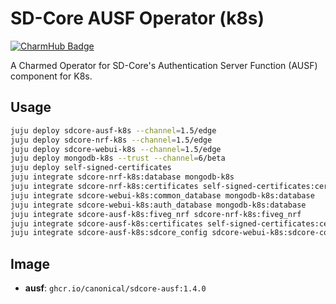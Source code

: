 # SD-Core AUSF Operator (k8s)
[![CharmHub Badge](https://charmhub.io/sdcore-ausf-k8s/badge.svg)](https://charmhub.io/sdcore-ausf-k8s)

A Charmed Operator for SD-Core's Authentication Server Function (AUSF) component for K8s. 

## Usage

```bash
juju deploy sdcore-ausf-k8s --channel=1.5/edge
juju deploy sdcore-nrf-k8s --channel=1.5/edge
juju deploy sdcore-webui-k8s --channel=1.5/edge
juju deploy mongodb-k8s --trust --channel=6/beta
juju deploy self-signed-certificates
juju integrate sdcore-nrf-k8s:database mongodb-k8s
juju integrate sdcore-nrf-k8s:certificates self-signed-certificates:certificates
juju integrate sdcore-webui-k8s:common_database mongodb-k8s:database
juju integrate sdcore-webui-k8s:auth_database mongodb-k8s:database
juju integrate sdcore-ausf-k8s:fiveg_nrf sdcore-nrf-k8s:fiveg_nrf
juju integrate sdcore-ausf-k8s:certificates self-signed-certificates:certificates
juju integrate sdcore-ausf-k8s:sdcore_config sdcore-webui-k8s:sdcore-config
```

## Image

- **ausf**: `ghcr.io/canonical/sdcore-ausf:1.4.0`
